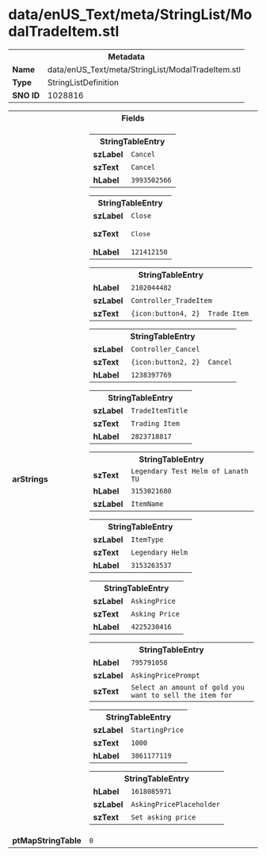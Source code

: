 <h1>data/enUS_Text/meta/StringList/ModalTradeItem.stl</h1><table><tr><th colspan="100%">Metadata</th></tr><tr><td><b>Name</b></td><td>data/enUS_Text/meta/StringList/ModalTradeItem.stl</td></tr><tr><td><b>Type</b></td><td>StringListDefinition</td></tr><tr><td><b>SNO ID</b></td><td>1028816</td></tr></table>

<table><tr><th colspan="100%">Fields</th></tr><tr><td><b>arStrings</b></td><td><table><tr><th colspan="100%">StringTableEntry</th></tr><tr><td><b>szLabel</b></td><td><code>Cancel</code></td></tr><tr><td><b>szText</b></td><td><code>Cancel</code></td></tr><tr><td><b>hLabel</b></td><td><code>3993502566</code></td></tr></table>


<table><tr><th colspan="100%">StringTableEntry</th></tr><tr><td><b>szLabel</b></td><td><code>Close</code></td></tr><tr><td><b>szText</b></td><td><pre>Close
</pre></td></tr><tr><td><b>hLabel</b></td><td><code>121412150</code></td></tr></table>


<table><tr><th colspan="100%">StringTableEntry</th></tr><tr><td><b>hLabel</b></td><td><code>2102044482</code></td></tr><tr><td><b>szLabel</b></td><td><code>Controller_TradeItem</code></td></tr><tr><td><b>szText</b></td><td><code>{icon:button4, 2}  Trade Item</code></td></tr></table>


<table><tr><th colspan="100%">StringTableEntry</th></tr><tr><td><b>szLabel</b></td><td><code>Controller_Cancel</code></td></tr><tr><td><b>szText</b></td><td><code>{icon:button2, 2}  Cancel</code></td></tr><tr><td><b>hLabel</b></td><td><code>1238397769</code></td></tr></table>


<table><tr><th colspan="100%">StringTableEntry</th></tr><tr><td><b>szLabel</b></td><td><code>TradeItemTitle</code></td></tr><tr><td><b>szText</b></td><td><code>Trading Item</code></td></tr><tr><td><b>hLabel</b></td><td><code>2823718817</code></td></tr></table>


<table><tr><th colspan="100%">StringTableEntry</th></tr><tr><td><b>szText</b></td><td><code>Legendary Test Helm of Lanath TU</code></td></tr><tr><td><b>hLabel</b></td><td><code>3153021680</code></td></tr><tr><td><b>szLabel</b></td><td><code>ItemName</code></td></tr></table>


<table><tr><th colspan="100%">StringTableEntry</th></tr><tr><td><b>szLabel</b></td><td><code>ItemType</code></td></tr><tr><td><b>szText</b></td><td><code>Legendary Helm</code></td></tr><tr><td><b>hLabel</b></td><td><code>3153263537</code></td></tr></table>


<table><tr><th colspan="100%">StringTableEntry</th></tr><tr><td><b>szLabel</b></td><td><code>AskingPrice</code></td></tr><tr><td><b>szText</b></td><td><code>Asking Price</code></td></tr><tr><td><b>hLabel</b></td><td><code>4225230416</code></td></tr></table>


<table><tr><th colspan="100%">StringTableEntry</th></tr><tr><td><b>hLabel</b></td><td><code>795791058</code></td></tr><tr><td><b>szLabel</b></td><td><code>AskingPricePrompt</code></td></tr><tr><td><b>szText</b></td><td><code>Select an amount of gold you want to sell the item for</code></td></tr></table>


<table><tr><th colspan="100%">StringTableEntry</th></tr><tr><td><b>szLabel</b></td><td><code>StartingPrice</code></td></tr><tr><td><b>szText</b></td><td><code>1000</code></td></tr><tr><td><b>hLabel</b></td><td><code>3861177119</code></td></tr></table>


<table><tr><th colspan="100%">StringTableEntry</th></tr><tr><td><b>hLabel</b></td><td><code>1618085971</code></td></tr><tr><td><b>szLabel</b></td><td><code>AskingPricePlaceholder</code></td></tr><tr><td><b>szText</b></td><td><code>Set asking price</code></td></tr></table>


</td></tr><tr><td><b>ptMapStringTable</b></td><td><code>0</code></td></tr></table>

